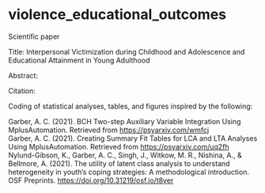 # violence_educational_outcomes

Scientific paper

Title: Interpersonal Victimization during Childhood and Adolescence and Educational Attainment in Young Adulthood

Abstract:

Citation:

Coding of statistical analyses, tables, and figures inspired by the following:

Garber, A. C. (2021). BCH Two-step Auxiliary Variable Integration Using MplusAutomation. Retrieved from https://psyarxiv.com/wmfcj
<br>
Garber, A. C. (2021). Creating Summary Fit Tables for LCA and LTA Analyses Using MplusAutomation. Retrieved from https://psyarxiv.com/uq2fh
<br>
Nylund-Gibson, K., Garber, A. C., Singh, J., Witkow, M. R., Nishina, A., & Bellmore, A. (2021). The utility of latent class analysis to understand heterogeneity in     youth’s coping strategies: A methodological introduction. OSF Preprints. https://doi.org/10.31219/osf.io/t8ver
